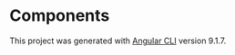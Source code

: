 # Components

This project was generated with [Angular CLI](https://github.com/angular/angular-cli) version 9.1.7.
